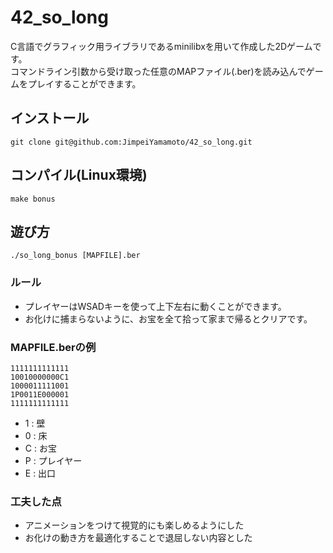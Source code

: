 # 42_so_long
C言語でグラフィック用ライブラリであるminilibxを用いて作成した2Dゲームです。  
コマンドライン引数から受け取った任意のMAPファイル(.ber)を読み込んでゲームをプレイすることができます。
## インストール
```
git clone git@github.com:JimpeiYamamoto/42_so_long.git 
```
## コンパイル(Linux環境)
```
make bonus
```
## 遊び方
```
./so_long_bonus [MAPFILE].ber
```
### ルール
- プレイヤーはWSADキーを使って上下左右に動くことができます。
- お化けに捕まらないように、お宝を全て拾って家まで帰るとクリアです。
### MAPFILE.berの例
```
1111111111111
10010000000C1
1000011111001
1P0011E000001
1111111111111
```
- 1 : 壁
- 0 : 床
- C : お宝
- P : プレイヤー
- E : 出口
### 工夫した点
- アニメーションをつけて視覚的にも楽しめるようにした
- お化けの動き方を最適化することで退屈しない内容とした